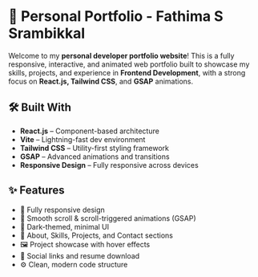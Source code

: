 # 💼 Personal Portfolio - Fathima S Srambikkal

Welcome to my **personal developer portfolio website**! This is a fully responsive, interactive, and animated web portfolio built to showcase my skills, projects, and experience in **Frontend Development**, with a strong focus on **React.js, Tailwind CSS**, and **GSAP** animations.


## 🛠️ Built With

- **React.js** – Component-based architecture
- **Vite** – Lightning-fast dev environment
- **Tailwind CSS** – Utility-first styling framework
- **GSAP** – Advanced animations and transitions
- **Responsive Design** – Fully responsive across devices


## ✨ Features

- 📱 Fully responsive design
- 🧠 Smooth scroll & scroll-triggered animations (GSAP)
- 🌙 Dark-themed, minimal UI
- 💬 About, Skills, Projects, and Contact sections
- 🖼️ Project showcase with hover effects
- 🔗 Social links and resume download
- ⚙️ Clean, modern code structure
